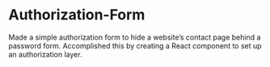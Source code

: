 # Authorization-Form
Made a simple authorization form to hide a website’s contact page behind a password form. Accomplished this by creating a React component to set up an authorization layer.
